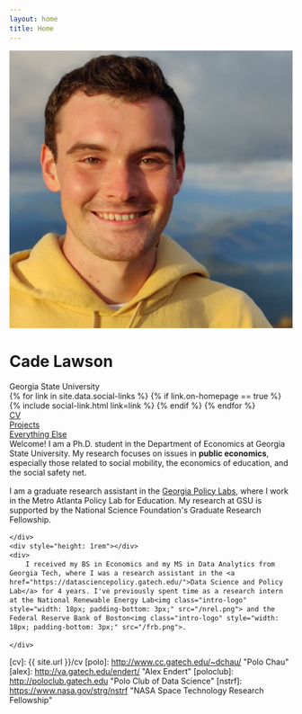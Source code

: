```yaml
---
layout: home
title: Home
---
```


<div id="intro-wrapper" class="l-text">
	<div id="intro-title-wrapper">
		<div id="intro-image-wrapper">
			<img id="intro-image" src="/images/outdoor_headshot.svg"></div>
		<div id="intro-title-text-wrapper">
			<h1 id="intro-title">Cade Lawson</h1>
			<div id="intro-subtitle">Georgia State University</div>
			<div id="intro-title-socials">
				{% for link in site.data.social-links %}
					{% if link.on-homepage == true %}
						{% include social-link.html link=link %}
					{% endif %}
				{% endfor %}
			</div>
		</div>
	</div>
	<!-- <hr class="l-middle home-hr"> -->
	<div id="everything-else" class="l-middle">
		<a href="Cade_Lawson_CV.pdf"><div><i class="fa fa-portrait icon icon-right-space"></i>CV</div></a>
		<a href="{{ site.url }}/projectsBREAK"><div><i class="fa fa-shapes icon icon-right-space"></i>Projects</div></a>
		<a href="{{ site.url }}/everything-elseBREAK"><div><i class="fa fa-list-ul icon icon-right-space"></i>Everything Else</div></a>
	</div>
	<div>
		Welcome! I am a Ph.D. student in the Department of Economics at Georgia State University. My research focuses on issues in <b>public economics</b>, especially those related to social mobility, the economics of education, and the social safety net.
	</div>
	<div style="height: 1rem"></div>
	<div>
		I am a graduate research assistant in the <a href="https://gpl.gsu.edu/">Georgia Policy Labs</a>, where I work in the Metro Atlanta Policy Lab for Education. My research at GSU is supported by the National Science Foundation's Graduate Research Fellowship.  
		
	</div>
	<div style="height: 1rem"></div>
	<div>
		I received my BS in Economics and my MS in Data Analytics from Georgia Tech, where I was a research assistant in the <a href="https://datasciencepolicy.gatech.edu/">Data Science and Policy Lab</a> for 4 years. I've previously spent time as a research intern at the National Renewable Energy Lab<img class="intro-logo" style="width: 18px; padding-bottom: 3px;" src="/nrel.png"> and the Federal Reserve Bank of Boston<img class="intro-logo" style="width: 18px; padding-bottom: 3px;" src="/frb.png">. 
  
	</div>
</div>


[gt]: http://www.gatech.edu "Georgia Tech"
[cse]: http://cse.gatech.edu "Georgia Tech Computational Science and Engineering"
[coc]: http://www.cc.gatech.edu "Georgia Tech College of Computing"

[cv]: {{ site.url }}/cv
[polo]: http://www.cc.gatech.edu/~dchau/ "Polo Chau"
[alex]: http://va.gatech.edu/endert/ "Alex Endert"
[poloclub]: http://poloclub.gatech.edu "Polo Club of Data Science"
[nstrf]: https://www.nasa.gov/strg/nstrf "NASA Space Technology Research Fellowship"
